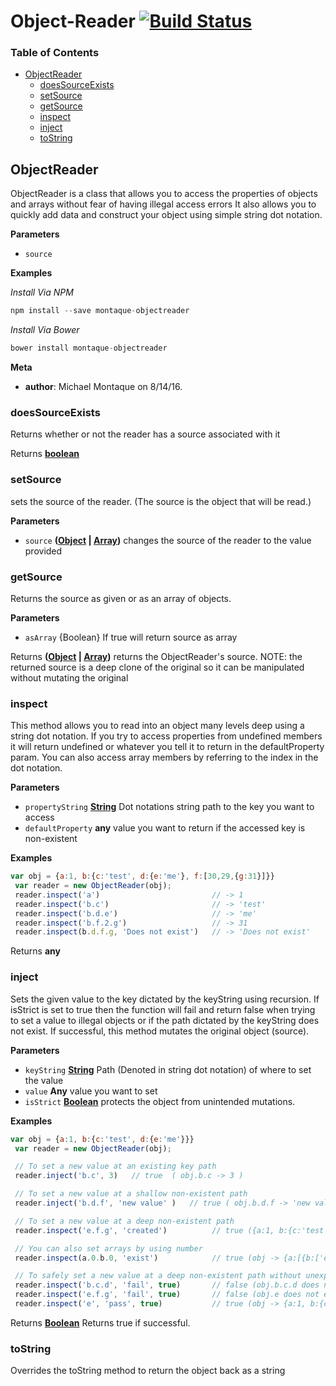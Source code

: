 # Object-Reader [![Build Status](https://travis-ci.org/montaque22/object-reader.svg?branch=master)](https://travis-ci.org/montaque22/object-reader)


### Table of Contents

-   [ObjectReader](#objectreader)
    -   [doesSourceExists](#doessourceexists)
    -   [setSource](#setsource)
    -   [getSource](#getsource)
    -   [inspect](#inspect)
    -   [inject](#inject)
    -   [toString](#tostring)

## ObjectReader

ObjectReader is a class that allows you to access the properties of objects and arrays without fear of having
illegal access errors It also allows you to quickly add data and construct your object using simple string dot
notation.

**Parameters**

-   `source`  

**Examples**

_Install Via NPM_

```javascript
npm install --save montaque-objectreader
```

_Install Via Bower_

```javascript
bower install montaque-objectreader
```

**Meta**

-   **author**: Michael Montaque on 8/14/16.

### doesSourceExists

Returns whether or not the reader has a source associated with it

Returns **[boolean](https://developer.mozilla.org/en-US/docs/Web/JavaScript/Reference/Global_Objects/Boolean)** 

### setSource

sets the source of the reader. (The source is the object that will be read.)

**Parameters**

-   `source` **([Object](https://developer.mozilla.org/en-US/docs/Web/JavaScript/Reference/Global_Objects/Object) \| [Array](https://developer.mozilla.org/en-US/docs/Web/JavaScript/Reference/Global_Objects/Array))** changes the source of the reader to the value provided

### getSource

Returns the source as given or as an array of objects.

**Parameters**

-   `asArray`  {Boolean} If true will return source as array

Returns **([Object](https://developer.mozilla.org/en-US/docs/Web/JavaScript/Reference/Global_Objects/Object) \| [Array](https://developer.mozilla.org/en-US/docs/Web/JavaScript/Reference/Global_Objects/Array))** returns the ObjectReader's source. NOTE: the returned source is a deep clone of the
original so it can be manipulated without mutating the original

### inspect

This method allows you to read into an object many levels deep using a string dot notation. If you try to
access properties from undefined members it will return undefined or whatever you tell it to return in the
defaultProperty param. You can also access array members by referring to the index in the dot notation.

**Parameters**

-   `propertyString` **[String](https://developer.mozilla.org/en-US/docs/Web/JavaScript/Reference/Global_Objects/String)** Dot notations string path to the key you want to access
-   `defaultProperty` **any** value you want to return if the accessed key is non-existent

**Examples**

```javascript
var obj = {a:1, b:{c:'test', d:{e:'me'}, f:[30,29,{g:31}]}}
 var reader = new ObjectReader(obj);
 reader.inspect('a')                         // -> 1
 reader.inspect('b.c')                       // -> 'test'
 reader.inspect('b.d.e')                     // -> 'me'
 reader.inspect('b.f.2.g')                   // -> 31
 reader.inspect(b.d.f.g, 'Does not exist')   // -> 'Does not exist'
```

Returns **any** 

### inject

Sets the given value to the key dictated by the keyString using recursion. If isStrict is set to true then the
function will fail and return false when trying to set a value to illegal objects or if the path dictated by
the keyString does not exist. If successful, this method mutates the original object (source).

**Parameters**

-   `keyString` **[String](https://developer.mozilla.org/en-US/docs/Web/JavaScript/Reference/Global_Objects/String)** Path (Denoted in string dot notation) of where to set the value
-   `value` **Any** value you want to set
-   `isStrict` **[Boolean](https://developer.mozilla.org/en-US/docs/Web/JavaScript/Reference/Global_Objects/Boolean)** protects the object from unintended mutations.

**Examples**

```javascript
var obj = {a:1, b:{c:'test', d:{e:'me'}}}
 var reader = new ObjectReader(obj);

 // To set a new value at an existing key path
 reader.inject('b.c', 3)   // true  ( obj.b.c -> 3 )

 // To set a new value at a shallow non-existent path
 reader.inject('b.d.f', 'new value' )   // true ( obj.b.d.f -> 'new value' )

 // To set a new value at a deep non-existent path
 reader.inspect('e.f.g', 'created')          // true ({a:1, b:{c:'test', d:{e:'me'}}, e:{f:{g:created}})

 // You can also set arrays by using number
 reader.inspect(a.0.b.0, 'exist')            // true (obj -> {a:[{b:['exist']}], b:{c:'test', d:{e:'me'}})

 // To safely set a new value at a deep non-existent path without unexpected mutations
 reader.inspect('b.c.d', 'fail', true)       // false (obj.b.c.d does not exist so nothing happens)
 reader.inspect('e.f.g', 'fail', true)       // false (obj.e does not exist so nothing happens)
 reader.inspect('e', 'pass', true)           // true (obj -> {a:1, b:{c:'test', d:{e:'me'}}, e:'pass')
```

Returns **[Boolean](https://developer.mozilla.org/en-US/docs/Web/JavaScript/Reference/Global_Objects/Boolean)** Returns true if successful.

### toString

Overrides the toString method to return the object back as a string
